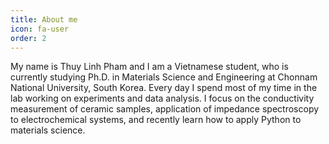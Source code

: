 ```yaml
---
title: About me
icon: fa-user
order: 2
---
```


My name is Thuy Linh Pham and I am a Vietnamese student, who is currently studying Ph.D. in Materials Science and Engineering at Chonnam National University, South Korea. Every day I spend most of my time in the lab working on experiments and data analysis. I focus on the conductivity measurement of ceramic samples, application of impedance spectroscopy to electrochemical systems, and recently learn how to apply Python to materials science.   
